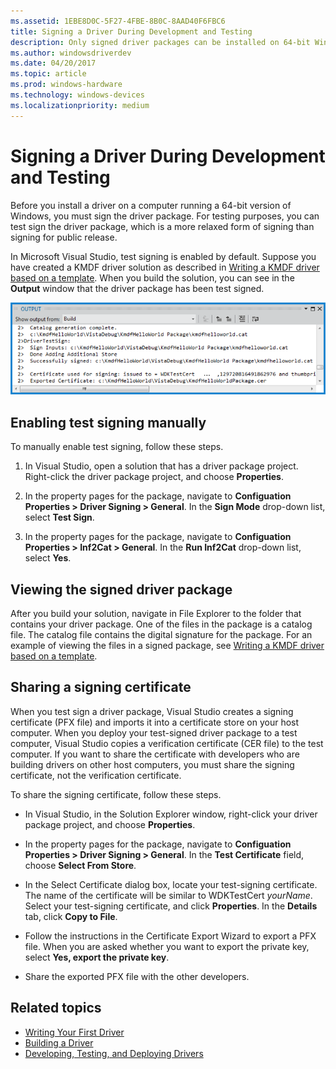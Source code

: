 ```yaml
---
ms.assetid: 1EBE8D0C-5F27-4FBE-8B0C-8AAD40F6FBC6
title: Signing a Driver During Development and Testing
description: Only signed driver packages can be installed on 64-bit Windows.  For testing purposes, you can test sign the driver package.
ms.author: windowsdriverdev
ms.date: 04/20/2017
ms.topic: article
ms.prod: windows-hardware
ms.technology: windows-devices
ms.localizationpriority: medium
---
```


# Signing a Driver During Development and Testing

Before you install a driver on a computer running a 64-bit version of Windows, you must sign the driver package. For testing purposes, you can test sign the driver package, which is a more relaxed form of signing than signing for public release.

In Microsoft Visual Studio, test signing is enabled by default. Suppose you have created a KMDF driver solution as described in [Writing a KMDF driver based on a template](https://msdn.microsoft.com/Library/Windows/Hardware/Hh439654). When you build the solution, you can see in the **Output** window that the driver package has been test signed.

![screen shot of the output window](images/SigningADriver01.png)

## <span id="enabling_test_signing_manually"></span><span id="ENABLING_TEST_SIGNING_MANUALLY"></span>Enabling test signing manually


To manually enable test signing, follow these steps.

1.  In Visual Studio, open a solution that has a driver package project. Right-click the driver package project, and choose **Properties**.

2.  In the property pages for the package, navigate to **Configuation Properties &gt; Driver Signing &gt; General**. In the **Sign Mode** drop-down list, select **Test Sign**.

3.  In the property pages for the package, navigate to **Configuation Properties &gt; Inf2Cat &gt; General**. In the **Run Inf2Cat** drop-down list, select **Yes**.

## <span id="Viewing_the_signed_driver_package"></span><span id="viewing_the_signed_driver_package"></span><span id="VIEWING_THE_SIGNED_DRIVER_PACKAGE"></span>Viewing the signed driver package


After you build your solution, navigate in File Explorer to the folder that contains your driver package. One of the files in the package is a catalog file. The catalog file contains the digital signature for the package. For an example of viewing the files in a signed package, see [Writing a KMDF driver based on a template](https://msdn.microsoft.com/Library/Windows/Hardware/Hh439654).

## <span id="Sharing_a_signing_certificate"></span><span id="sharing_a_signing_certificate"></span><span id="SHARING_A_SIGNING_CERTIFICATE"></span>Sharing a signing certificate


When you test sign a driver package, Visual Studio creates a signing certificate (PFX file) and imports it into a certificate store on your host computer. When you deploy your test-signed driver package to a test computer, Visual Studio copies a verification certificate (CER file) to the test computer. If you want to share the certificate with developers who are building drivers on other host computers, you must share the signing certificate, not the verification certificate.

To share the signing certificate, follow these steps.

-   In Visual Studio, in the Solution Explorer window, right-click your driver package project, and choose **Properties**.
-   In the property pages for the package, navigate to **Configuation Properties &gt; Driver Signing &gt; General**. In the **Test Certificate** field, choose **Select From Store**.

-   In the Select Certificate dialog box, locate your test-signing certificate. The name of the certificate will be similar to WDKTestCert *yourName*. Select your test-signing certificate, and click **Properties**. In the **Details** tab, click **Copy to File**.
-   Follow the instructions in the Certificate Export Wizard to export a PFX file. When you are asked whether you want to export the private key, select **Yes, export the private key**.
-   Share the exported PFX file with the other developers.

## <span id="related_topics"></span>Related topics


* [Writing Your First Driver](https://msdn.microsoft.com/Library/Windows/Hardware/Ff554811)
* [Building a Driver](building-a-driver.md)
* [Developing, Testing, and Deploying Drivers](index.md)
 

 






